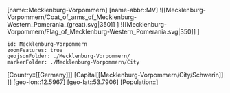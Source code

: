 ﻿---
location: [53.7906,12.5967]
type: State
SpocWebEntityId: 36018
isDeleted: false
Confidential: public
tags:
- geo/State

---
[name::Mecklenburg-Vorpommern]
[name-abbr::MV]
![[Mecklenburg-Vorpommern/Coat_of_arms_of_Mecklenburg-Western_Pomerania_(great).svg|350]] ]
![[Mecklenburg-Vorpommern/Flag_of_Mecklenburg-Western_Pomerania.svg|350]] ]

```leaflet
id: Mecklenburg-Vorpommern
zoomFeatures: true
geojsonFolder: ./Mecklenburg-Vorpommern/
markerFolder: ./Mecklenburg-Vorpommern/City
```

[Country::[[Germany]]]
[Capital[[Mecklenburg-Vorpommern/City/Schwerin]] ]]
[geo-lon::12.5967]
[geo-lat::53.7906]
[Population::]

